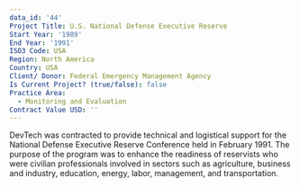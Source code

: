 ```yaml
---
data_id: '44'
Project Title: U.S. National Defense Executive Reserve
Start Year: '1989'
End Year: '1991'
ISO3 Code: USA
Region: North America
Country: USA
Client/ Donor: Federal Emergency Management Agency
Is Current Project? (true/false): false
Practice Area:
  - Monitoring and Evaluation
Contract Value USD: ''
---
```

DevTech was contracted to provide technical and logistical support for the National Defense Executive Reserve Conference held in February 1991. The purpose of the program was to enhance the readiness of reservists who were civilian professionals involved in sectors such as agriculture, business and industry, education, energy, labor, management, and transportation.